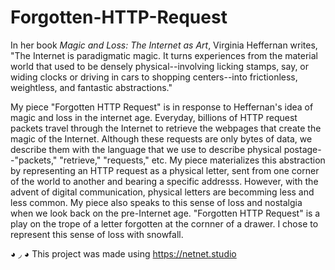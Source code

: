 # Forgotten-HTTP-Request

In her book _Magic and Loss: The Internet as Art_, Virginia Heffernan writes,
"The Internet is paradigmatic magic. It turns experiences from the material world that used to be densely physical--involving licking stamps, say, or widing clocks or driving in cars to shopping centers--into frictionless, weightless, and fantastic abstractions."

My piece "Forgotten HTTP Request" is in response to Heffernan's idea of magic and loss in the internet age. Everyday, billions of HTTP request packets travel through the Internet to retrieve the webpages that create the magic of the Internet. Although these requests are only bytes of data, we describe them with the language that we use to describe physical postage--"packets," "retrieve," "requests," etc. My piece materializes this abstraction by representing an HTTP request as a physical letter, sent from one corner of the world to another and bearing a specific addresss. However, with the advent of digital communication, physical letters are becomming less and less common. My piece also speaks to this sense of loss and nostalgia when we look back on the pre-Internet age. "Forgotten HTTP Request" is a play on the trope of a letter forgotten at the cornner of a drawer. I chose to represent this sense of loss with snowfall. 

◕ ◞ ◕ This project was made using https://netnet.studio
